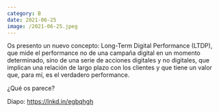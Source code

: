 ```yaml
--- 
category: B
date: 2021-06-25
image: /2021-06-25.jpeg 
--- 
```



Os presento un nuevo concepto: Long-Term Digital Performance (LTDP), que mide el performance no de una campaña digital en un momento determinado, sino de una serie de acciones digitales y no digitales, que implican una relación de largo plazo con los clientes y que tiene un valor que, para mí, es el verdadero performance.

¿Qué os parece?

Diapo: https://lnkd.in/egbqhgh